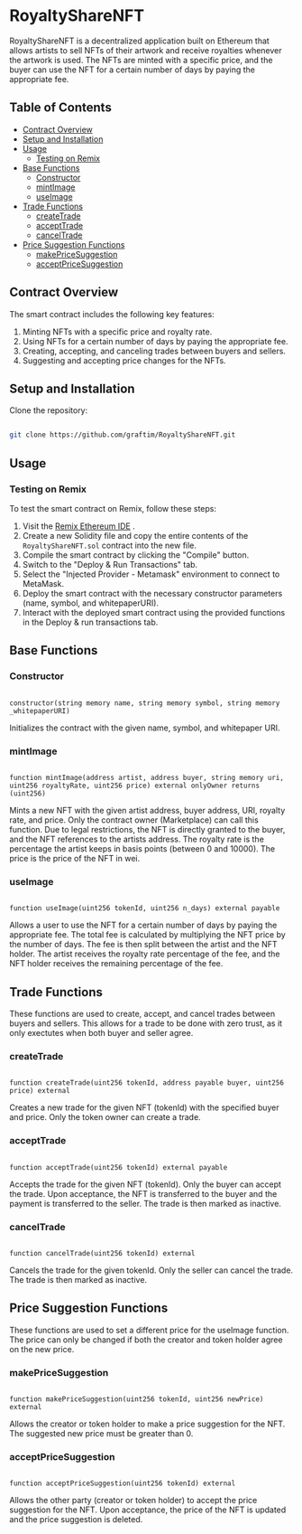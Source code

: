 # RoyaltyShareNFT

RoyaltyShareNFT is a decentralized application built on Ethereum that allows artists to sell NFTs of their artwork and receive royalties whenever the artwork is used. The NFTs are minted with a specific price, and the buyer can use the NFT for a certain number of days by paying the appropriate fee.
## Table of Contents 
- [Contract Overview](#contract-overview) 
- [Setup and Installation](#setup-and-installation) 
- [Usage](#usage)  
    - [Testing on Remix](h#testing-on-remix) 
- [Base Functions](#base-functions)  
    - [Constructor](#constructor) 
    - [mintImage](#mintimage) 
    - [useImage](#useimage)
- [Trade Functions](#trade-functions)
    - [createTrade](#createtrade) 
    - [acceptTrade](#accepttrade) 
    - [cancelTrade](#canceltrade)
- [Price Suggestion Functions](#price-suggestion-functions)
    - [makePriceSuggestion](#makepricesuggestion) 
    - [acceptPriceSuggestion](#acceptpricesuggestion)
## Contract Overview

The smart contract includes the following key features:
1. Minting NFTs with a specific price and royalty rate.
2. Using NFTs for a certain number of days by paying the appropriate fee.
3. Creating, accepting, and canceling trades between buyers and sellers.
4. Suggesting and accepting price changes for the NFTs.
## Setup and Installation
Clone the repository:

```bash

git clone https://github.com/graftim/RoyaltyShareNFT.git
```

## Usage
### Testing on Remix

To test the smart contract on Remix, follow these steps: 
1. Visit the [Remix Ethereum IDE](https://remix.ethereum.org/) . 
2. Create a new Solidity file and copy the entire contents of the `RoyaltyShareNFT.sol` contract into the new file.
3. Compile the smart contract by clicking the "Compile" button.
4. Switch to the "Deploy & Run Transactions" tab.
5. Select the "Injected Provider - Metamask" environment to connect to MetaMask.
6. Deploy the smart contract with the necessary constructor parameters (name, symbol, and whitepaperURI).
7. Interact with the deployed smart contract using the provided functions in the Deploy & run transactions tab.
## Base Functions
### Constructor

```solidity

constructor(string memory name, string memory symbol, string memory _whitepaperURI)
```



Initializes the contract with the given name, symbol, and whitepaper URI.
### mintImage

```solidity

function mintImage(address artist, address buyer, string memory uri, uint256 royaltyRate, uint256 price) external onlyOwner returns (uint256)
```

Mints a new NFT with the given artist address, buyer address, URI, royalty rate, and price. Only the contract owner (Marketplace) can call this function. Due to legal restrictions, the NFT is directly granted to the buyer, and the NFT references to the artists address. The royalty rate is the percentage the artist keeps in basis points (between 0 and 10000). The price is the price of the NFT in wei.
### useImage

```solidity

function useImage(uint256 tokenId, uint256 n_days) external payable
```

Allows a user to use the NFT for a certain number of days by paying the appropriate fee. The total fee is calculated by multiplying the NFT price by the number of days.
The fee is then split between the artist and the NFT holder. The artist receives the royalty rate percentage of the fee, and the NFT holder receives the remaining percentage of the fee. 


## Trade Functions
These functions are used to create, accept, and cancel trades between buyers and sellers. This allows for a trade to be done with zero trust, as it only exectutes when both buyer and seller agree.

### createTrade

```solidity

function createTrade(uint256 tokenId, address payable buyer, uint256 price) external
```

Creates a new trade for the given NFT (tokenId) with the specified buyer and price. Only the token owner can create a trade.
### acceptTrade

```solidity

function acceptTrade(uint256 tokenId) external payable
```

Accepts the trade for the given NFT (tokenId). Only the buyer can accept the trade. Upon acceptance, the NFT is transferred to the buyer and the payment is transferred to the seller. The trade is then marked as inactive.
### cancelTrade

```solidity

function cancelTrade(uint256 tokenId) external
```


Cancels the trade for the given tokenId. Only the seller can cancel the trade. The trade is then marked as inactive.

## Price Suggestion Functions
These functions are used to set a different price for the useImage function. The price can only be changed if both the creator and token holder agree on the new price.
### makePriceSuggestion

```solidity

function makePriceSuggestion(uint256 tokenId, uint256 newPrice) external
```

Allows the creator or token holder to make a price suggestion for the NFT. The suggested new price must be greater than 0.
### acceptPriceSuggestion

```solidity

function acceptPriceSuggestion(uint256 tokenId) external
```

Allows the other party (creator or token holder) to accept the price suggestion for the NFT. Upon acceptance, the price of the NFT is updated and the price suggestion is deleted.
